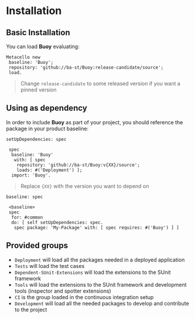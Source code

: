 # Installation

## Basic Installation

You can load **Buoy** evaluating:

```smalltalk
Metacello new
 baseline: 'Buoy';
 repository: 'github://ba-st/Buoy:release-candidate/source';
 load.
```

> Change `release-candidate` to some released version if you want a pinned version

## Using as dependency

In order to include **Buoy** as part of your project, you should reference the
package in your product baseline:

```smalltalk
setUpDependencies: spec

 spec
  baseline: 'Buoy'
   with: [ spec
    repository: 'github://ba-st/Buoy:v{XX}/source';
    loads: #('Deployment') ];
  import: 'Buoy'.
```

> Replace `{XX}` with the version you want to depend on

```smalltalk
baseline: spec

 <baseline>
 spec
  for: #common
  do: [ self setUpDependencies: spec.
   spec package: 'My-Package' with: [ spec requires: #('Buoy') ] ]
```

## Provided groups

- `Deployment` will load all the packages needed in a deployed application
- `Tests` will load the test cases
- `Dependent-SUnit-Extensions` will load the extensions to the SUnit framework
- `Tools` will load the extensions to the SUnit framework and development tools
  (inspector and spotter extensions)
- `CI` is the group loaded in the continuous integration setup
- `Development` will load all the needed packages to develop and contribute to
  the project
